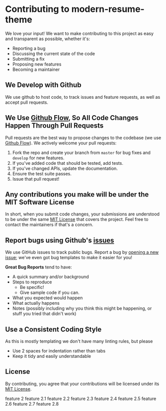 # Contributing to modern-resume-theme
We love your input! We want to make contributing to this project as easy and transparent as possible, whether it's:

- Reporting a bug
- Discussing the current state of the code
- Submitting a fix
- Proposing new features
- Becoming a maintainer

## We Develop with Github
We use github to host code, to track issues and feature requests, as well as accept pull requests.

## We Use [Github Flow](https://guides.github.com/introduction/flow/index.html), So All Code Changes Happen Through Pull Requests
Pull requests are the best way to propose changes to the codebase (we use [Github Flow](https://guides.github.com/introduction/flow/index.html)). We actively welcome your pull requests:

1. Fork the repo and create your branch from `master` for bug fixes and `develop` for new features.
2. If you've added code that should be tested, add tests.
3. If you've changed APIs, update the documentation.
4. Ensure the test suite passes.
6. Issue that pull request!

## Any contributions you make will be under the MIT Software License
In short, when you submit code changes, your submissions are understood to be under the same [MIT License](http://choosealicense.com/licenses/mit/) that covers the project. Feel free to contact the maintainers if that's a concern.

## Report bugs using Github's [issues](https://github.com/sproogen/modern-resume-theme/issues)
We use GitHub issues to track public bugs. Report a bug by [opening a new issue](https://github.com/sproogen/modern-resume-theme/issues/new?template=bug_report.md); we've even got bug templates to make it easier for you!

**Great Bug Reports** tend to have:

- A quick summary and/or background
- Steps to reproduce
  - Be specific!
  - Give sample code if you can.
- What you expected would happen
- What actually happens
- Notes (possibly including why you think this might be happening, or stuff you tried that didn't work)

## Use a Consistent Coding Style
As this is mostly templating we don't have many linting rules, but please

* Use 2 spaces for indentation rather than tabs
* Keep it tidy and easily understandable

## License
By contributing, you agree that your contributions will be licensed under its [MIT License](http://choosealicense.com/licenses/mit/).

feature 2
feature 2.1
feature 2.2
feature 2.3
feature 2.4
feature 2.5
feature 2.6
feature 2.7
feature 2.8
